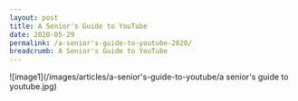 ```yaml
---
layout: post
title: A Senior's Guide to YouTube
date: 2020-05-29
permalink: /a-senior's-guide-to-youtube-2020/
breadcrumb: A Senior's Guide to YouTube
---
```


![image1](/images/articles/a-senior's-guide-to-youtube/a senior's guide to youtube.jpg)
